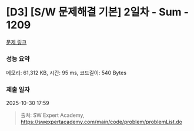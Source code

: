 # [D3] [S/W 문제해결 기본] 2일차 - Sum - 1209 

[문제 링크](https://swexpertacademy.com/main/code/problem/problemDetail.do?contestProbId=AV13_BWKACUCFAYh) 

### 성능 요약

메모리: 61,312 KB, 시간: 95 ms, 코드길이: 540 Bytes

### 제출 일자

2025-10-30 17:59



> 출처: SW Expert Academy, https://swexpertacademy.com/main/code/problem/problemList.do
